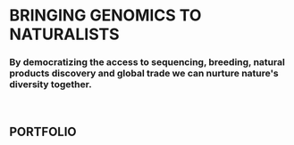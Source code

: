 # **BRINGING GENOMICS TO NATURALISTS**

### **By democratizing the access to sequencing, breeding, natural products discovery and global trade we can nurture nature's diversity together.**

<br>

## **PORTFOLIO**